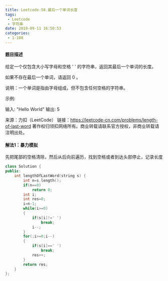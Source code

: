 ```yaml
---
title: Leetcode-58.最后一个单词长度
tags:
 - Leetcode
 - 字符串 
date: 2019-09-11 16:50:53
categories:
 - 1-100
---
```


#### 题目描述

给定一个仅包含大小写字母和空格 ' ' 的字符串，返回其最后一个单词的长度。

如果不存在最后一个单词，请返回 0 。

说明：一个单词是指由字母组成，但不包含任何空格的字符串。

<!--more-->

示例:

输入: "Hello World"
输出: 5

来源：力扣（LeetCode）
链接：https://leetcode-cn.com/problems/length-of-last-word
著作权归领扣网络所有。商业转载请联系官方授权，非商业转载请注明出处。

#### 解法1：暴力模拟

先把尾部的空格清除，然后从后向前遍历，找到空格或者到达头部停止，记录长度

```c++
class Solution {
public:
    int lengthOfLastWord(string s) {
        int n=s.length();
        if(n==0)
            return 0;
        int i;
        int res=0;
        i=n-1;
        while(i>=0)
        {
            if(s[i]!=' ')
                break;
            i--;
        }
        for(;i>=0;i--)
        {
            if(s[i]==' ')
                break;
            res++;
        }
        return res;
    }
};
```

